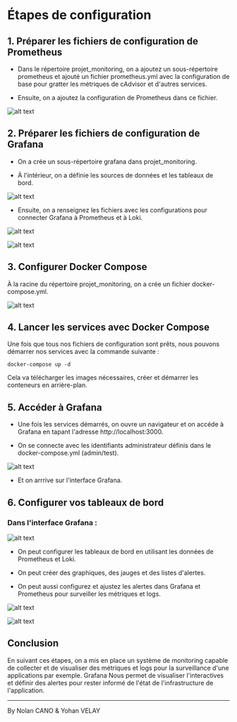 # Étapes de configuration

## 1. Préparer les fichiers de configuration de Prometheus

- Dans le répertoire projet_monitoring, on a ajoutez un sous-répertoire prometheus et ajouté un fichier prometheus.yml avec la configuration de base pour gratter les métriques de cAdvisor et d'autres services.

- Ensuite, on a ajoutez la configuration de Prometheus dans ce fichier.

![alt text](images/image.png)

## 2. Préparer les fichiers de configuration de Grafana

- On a crée un sous-répertoire grafana dans projet_monitoring.

- À l'intérieur, on a définie les sources de données et les tableaux de bord.

![alt text](images/image1.png)

- Ensuite, on a renseignez les fichiers avec les configurations pour connecter Grafana à Prometheus et à Loki.

![alt text](images/image2.png)

![alt text](images/image3.png)

## 3. Configurer Docker Compose

À la racine du répertoire projet_monitoring, on a crée un fichier docker-compose.yml.

![alt text](images/image4.png)

## 4. Lancer les services avec Docker Compose

Une fois que tous nos fichiers de configuration sont prêts, nous pouvons démarrer nos services avec la commande suivante :

```
docker-compose up -d
```

Cela va télécharger les images nécessaires, créer et démarrer les conteneurs en arrière-plan.

## 5. Accéder à Grafana

- Une fois les services démarrés, on ouvre un navigateur et on accéde à Grafana en tapant l'adresse http://localhost:3000. 

- On se connecte avec les identifiants administrateur définis dans le docker-compose.yml (admin/test).

![alt text](images/image5.png)

- Et on arrrive sur l'interface Grafana.

## 6. Configurer vos tableaux de bord

### Dans l'interface Grafana :

![alt text](images/image6.png)

- On peut configurer les tableaux de bord en utilisant les données de Prometheus et Loki. 

- On peut créer des graphiques, des jauges et des listes d'alertes.

- On peut aussi configurez et ajustez les alertes dans Grafana et Prometheus pour surveiller les métriques et logs.

![alt text](images/image7.png)

![alt text](images/image8.png)

## Conclusion
En suivant ces étapes, on a mis en place un système de monitoring capable de collecter et de visualiser des métriques et logs pour la surveillance d'une applications par exemple. Grafana Nous permet de visualiser l'interactives et définir des alertes pour rester informé de l'état de l'infrastructure de l'application.

---

By Nolan CANO & Yohan VELAY